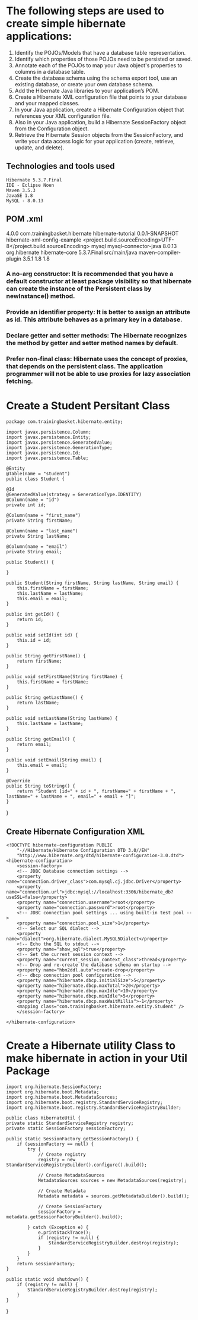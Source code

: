 # The following steps are used to create simple hibernate applications:

1. Identify the POJOs/Models that have a database table representation.
2. Identify which properties of those POJOs need to be persisted or saved.
3. Annotate each of the POJOs to map your Java object's properties to columns in a database table.
4. Create the database schema using the schema export tool, use an existing database, or create your own database schema.
5. Add the Hibernate Java libraries to your application’s POM.
6. Create a Hibernate XML configuration file that points to your database and your mapped classes.
6. In your Java application, create a Hibernate Configuration object that references your XML configuration file.
8. Also in your Java application, build a Hibernate SessionFactory object from the Configuration object.
9. Retrieve the Hibernate Session objects from the SessionFactory, and write your data access logic for your application (create, retrieve, update, and delete).

## Technologies and tools used
	Hibernate 5.3.7.Final
	IDE - Eclipse Noen
	Maven 3.5.3
	JavaSE 1.8
	MySQL - 8.0.13


## POM .xml

<project
    xmlns="http://maven.apache.org/POM/4.0.0"
    xmlns:xsi="http://www.w3.org/2001/XMLSchema-instance"
 xsi:schemaLocation="http://maven.apache.org/POM/4.0.0 http://maven.apache.org/xsd/maven-4.0.0.xsd">
    <modelVersion>4.0.0</modelVersion>
    <parent>
        <groupId>com.trainingbasket.hibernate</groupId>
        <artifactId>hibernate-tutorial</artifactId>
        <version>0.0.1-SNAPSHOT</version>
    </parent>
    <artifactId>hibernate-xml-config-example</artifactId>
    <properties>
        <project.build.sourceEncoding>UTF-8</project.build.sourceEncoding>
    </properties>
    <dependencies>
        <!-- https://mvnrepository.com/artifact/mysql/mysql-connector-java -->
        <dependency>
            <groupId>mysql</groupId>
            <artifactId>mysql-connector-java</artifactId>
            <version>8.0.13</version>
        </dependency>
        <!-- https://mvnrepository.com/artifact/org.hibernate/hibernate-core -->
        <dependency>
            <groupId>org.hibernate</groupId>
            <artifactId>hibernate-core</artifactId>
            <version>5.3.7.Final</version>
        </dependency>
    </dependencies>
    <build>
        <sourceDirectory>src/main/java</sourceDirectory>
        <plugins>
            <plugin>
                <artifactId>maven-compiler-plugin</artifactId>
                <version>3.5.1</version>
                <configuration>
                    <source>1.8</source>
                    <target>1.8</target>
                </configuration>
            </plugin>
        </plugins>
    </build>
</project>



### A no-arg constructor: It is recommended that you have a default constructor at least package visibility so that hibernate can create the instance of the Persistent class by newInstance() method.
### Provide an identifier property: It is better to assign an attribute as id. This attribute behaves as a primary key in a database.
### Declare getter and setter methods: The Hibernate recognizes the method by getter and setter method names by default.
### Prefer non-final class: Hibernate uses the concept of proxies, that depends on the persistent class. The application programmer will not be able to use proxies for lazy association fetching.


# Create a Student Persitant Class


    package com.trainingbasket.hibernate.entity;

    import javax.persistence.Column;
    import javax.persistence.Entity;
    import javax.persistence.GeneratedValue;
    import javax.persistence.GenerationType;
    import javax.persistence.Id;
    import javax.persistence.Table;

    @Entity
    @Table(name = "student")
    public class Student {

    @Id
    @GeneratedValue(strategy = GenerationType.IDENTITY)
    @Column(name = "id")
    private int id;

    @Column(name = "first_name")
    private String firstName;

    @Column(name = "last_name")
    private String lastName;

    @Column(name = "email")
    private String email;

    public Student() {

    }

    public Student(String firstName, String lastName, String email) {
        this.firstName = firstName;
        this.lastName = lastName;
        this.email = email;
    }

    public int getId() {
        return id;
    }

    public void setId(int id) {
        this.id = id;
    }

    public String getFirstName() {
        return firstName;
    }

    public void setFirstName(String firstName) {
        this.firstName = firstName;
    }

    public String getLastName() {
        return lastName;
    }

    public void setLastName(String lastName) {
        this.lastName = lastName;
    }

    public String getEmail() {
        return email;
    }

    public void setEmail(String email) {
        this.email = email;
    }

    @Override
    public String toString() {
        return "Student [id=" + id + ", firstName=" + firstName + ", lastName=" + lastName + ", email=" + email + "]";
    }
}


## Create Hibernate Configuration XML

	<!DOCTYPE hibernate-configuration PUBLIC
		"-//Hibernate/Hibernate Configuration DTD 3.0//EN"
		"http://www.hibernate.org/dtd/hibernate-configuration-3.0.dtd">
	<hibernate-configuration>
	    <session-factory>
		<!-- JDBC Database connection settings -->
		<property name="connection.driver_class">com.mysql.cj.jdbc.Driver</property>
		<property name="connection.url">jdbc:mysql://localhost:3306/hibernate_db?useSSL=false</property>
		<property name="connection.username">root</property>
		<property name="connection.password">root</property>
		<!-- JDBC connection pool settings ... using built-in test pool -->
		<property name="connection.pool_size">1</property>
		<!-- Select our SQL dialect -->
		<property name="dialect">org.hibernate.dialect.MySQL5Dialect</property>
		<!-- Echo the SQL to stdout -->
		<property name="show_sql">true</property>
		<!-- Set the current session context -->
		<property name="current_session_context_class">thread</property>
		<!-- Drop and re-create the database schema on startup -->
		<property name="hbm2ddl.auto">create-drop</property>
		<!-- dbcp connection pool configuration -->
		<property name="hibernate.dbcp.initialSize">5</property>
		<property name="hibernate.dbcp.maxTotal">20</property>
		<property name="hibernate.dbcp.maxIdle">10</property>
		<property name="hibernate.dbcp.minIdle">5</property>
		<property name="hibernate.dbcp.maxWaitMillis">-1</property>
		<mapping class="com.trainingbasket.hibernate.entity.Student" />
	    </session-factory>

	</hibernate-configuration>


# Create a Hibernate utility Class to make hibernate in action in your Util Package



    import org.hibernate.SessionFactory;
    import org.hibernate.boot.Metadata;
    import org.hibernate.boot.MetadataSources;
    import org.hibernate.boot.registry.StandardServiceRegistry;
    import org.hibernate.boot.registry.StandardServiceRegistryBuilder;

    public class HibernateUtil {
    private static StandardServiceRegistry registry;
    private static SessionFactory sessionFactory;

    public static SessionFactory getSessionFactory() {
        if (sessionFactory == null) {
            try {
                // Create registry
                registry = new StandardServiceRegistryBuilder().configure().build();

                // Create MetadataSources
                MetadataSources sources = new MetadataSources(registry);

                // Create Metadata
                Metadata metadata = sources.getMetadataBuilder().build();

                // Create SessionFactory
                sessionFactory = metadata.getSessionFactoryBuilder().build();

            } catch (Exception e) {
                e.printStackTrace();
                if (registry != null) {
                    StandardServiceRegistryBuilder.destroy(registry);
                }
            }
        }
        return sessionFactory;
    }

    public static void shutdown() {
        if (registry != null) {
            StandardServiceRegistryBuilder.destroy(registry);
        }
    }
}
